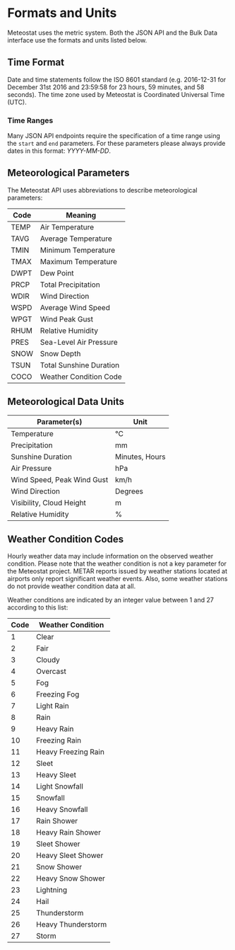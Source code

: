 # Formats and Units

Meteostat uses the metric system. Both the JSON API and the Bulk Data interface use the formats and units listed below.

## Time Format

Date and time statements follow the ISO 8601 standard (e.g. 2016-12-31 for December 31st 2016 and 23:59:58 for 23 hours, 59 minutes, and 58 seconds). The time zone used by Meteostat is Coordinated Universal Time (UTC).

### Time Ranges

Many JSON API endpoints require the specification of a time range using the <code>start</code> and <code>end</code> parameters. For these parameters please always provide dates in this format: _YYYY-MM-DD_.

## Meteorological Parameters

The Meteostat API uses abbreviations to describe meteorological parameters:

| **Code** | **Meaning**             |
|----------|-------------------------|
| TEMP     | Air Temperature         |
| TAVG     | Average Temperature     |
| TMIN     | Minimum Temperature     |
| TMAX     | Maximum Temperature     |
| DWPT     | Dew Point               |
| PRCP     | Total Precipitation     |
| WDIR     | Wind Direction          |
| WSPD     | Average Wind Speed      |
| WPGT     | Wind Peak Gust          |
| RHUM     | Relative Humidity       |
| PRES     | Sea-Level Air Pressure  |
| SNOW     | Snow Depth              |
| TSUN     | Total Sunshine Duration |
| COCO     | Weather Condition Code  |

## Meteorological Data Units

| **Parameter(s)**           | **Unit**       |
|----------------------------|----------------|
| Temperature                | °C             |
| Precipitation              | mm             |
| Sunshine Duration          | Minutes, Hours |
| Air Pressure               | hPa            |
| Wind Speed, Peak Wind Gust | km/h           |
| Wind Direction             | Degrees        |
| Visibility, Cloud Height   | m              |
| Relative Humidity          | %              |

## Weather Condition Codes

Hourly weather data may include information on the observed weather condition. Please note that the weather condition is not a key parameter for the Meteostat project. METAR reports issued by weather stations located at airports only report significant weather events. Also, some weather stations do not provide weather condition data at all.

Weather conditions are indicated by an integer value between 1 and 27 according to this list:

| **Code** | **Weather Condition** |
|----------|-----------------------|
| 1        | Clear                 |
| 2        | Fair                  |
| 3        | Cloudy                |
| 4        | Overcast              |
| 5        | Fog                   |
| 6        | Freezing Fog          |
| 7        | Light Rain            |
| 8        | Rain                  |
| 9        | Heavy Rain            |
| 10       | Freezing Rain         |
| 11       | Heavy Freezing Rain   |
| 12       | Sleet                 |
| 13       | Heavy Sleet           |
| 14       | Light Snowfall        |
| 15       | Snowfall              |
| 16       | Heavy Snowfall        |
| 17       | Rain Shower           |
| 18       | Heavy Rain Shower     |
| 19       | Sleet Shower          |
| 20       | Heavy Sleet Shower    |
| 21       | Snow Shower           |
| 22       | Heavy Snow Shower     |
| 23       | Lightning             |
| 24       | Hail                  |
| 25       | Thunderstorm          |
| 26       | Heavy Thunderstorm    |
| 27       | Storm                 |
